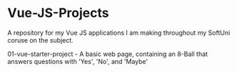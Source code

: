 # Vue-JS-Projects

A repository for my Vue JS applications I am making throughout my SoftUni coruse on the subject.

01-vue-starter-project - A basic web page, containing an 8-Ball that answers questions with 'Yes', 'No', and 'Maybe'
